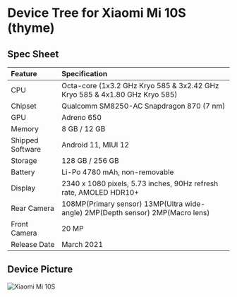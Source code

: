 #  Device Tree for Xiaomi Mi 10S (thyme)

## Spec Sheet

| Feature                 | Specification                                                                  |
| :---------------------- | :----------------------------------------------------------------------------- |
| CPU                     | Octa-core (1x3.2 GHz Kryo 585 & 3x2.42 GHz Kryo 585 & 4x1.80 GHz Kryo 585)     |
| Chipset                 | Qualcomm SM8250-AC Snapdragon 870 (7 nm)                                       |
| GPU                     | Adreno 650                                                                     |
| Memory                  | 8 GB / 12 GB                                                                   |
| Shipped Software        | Android 11, MIUI 12                                                            |
| Storage                 | 128 GB / 256 GB                                                                |
| Battery                 | Li-Po 4780 mAh, non-removable                                                  |
| Display                 | 2340 x 1080 pixels, 5.73 inches, 90Hz refresh rate, AMOLED HDR10+              |
| Rear Camera             | 108MP(Primary sensor) 13MP(Ultra wide-angle) 2MP(Depth sensor) 2MP(Macro lens) |
| Front Camera            | 20 MP                                                                          |
| Release Date            | March 2021                                                                     |

## Device Picture

![Xiaomi Mi 10S](https://cdn.cnbj1.fds.api.mi-img.com/product-images/mi10s/specs-product.png "Xiaomi Mi 10S")
